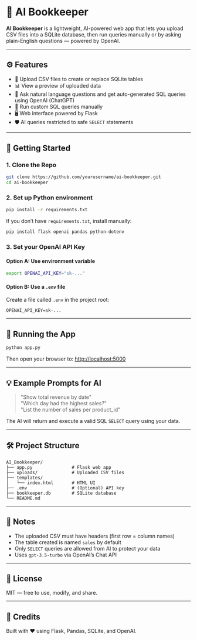
# 🧾 AI Bookkeeper

**AI Bookkeeper** is a lightweight, AI-powered web app that lets you upload CSV files into a SQLite database, then run queries manually or by asking plain-English questions — powered by OpenAI.

---

## ⚙️ Features

- 📂 Upload CSV files to create or replace SQLite tables
- 📊 View a preview of uploaded data
- 🧠 Ask natural language questions and get auto-generated SQL queries using OpenAI (ChatGPT)
- 🧪 Run custom SQL queries manually
- 🖥️ Web interface powered by Flask
- 🛡️ AI queries restricted to safe `SELECT` statements

---

## 🚀 Getting Started

### 1. Clone the Repo

```bash
git clone https://github.com/yourusername/ai-bookkeeper.git
cd ai-bookkeeper
```

### 2. Set up Python environment

```bash
pip install -r requirements.txt
```

If you don’t have `requirements.txt`, install manually:

```bash
pip install flask openai pandas python-dotenv
```

### 3. Set your OpenAI API Key

#### Option A: Use environment variable

```bash
export OPENAI_API_KEY="sk-..."
```

#### Option B: Use a `.env` file

Create a file called `.env` in the project root:

```
OPENAI_API_KEY=sk-...
```

---

## 🧪 Running the App

```bash
python app.py
```

Then open your browser to: [http://localhost:5000](http://localhost:5000)

---

## 💡 Example Prompts for AI

> "Show total revenue by date"  
> "Which day had the highest sales?"  
> "List the number of sales per product_id"

The AI will return and execute a valid SQL `SELECT` query using your data.

---

## 🛠 Project Structure

```
AI_Bookkeeper/
├── app.py               # Flask web app
├── uploads/             # Uploaded CSV files
├── templates/
│   └── index.html       # HTML UI
├── .env                 # (Optional) API key
├── bookkeeper.db        # SQLite database
└── README.md
```

---

## 📌 Notes

- The uploaded CSV must have headers (first row = column names)
- The table created is named `sales` by default
- Only `SELECT` queries are allowed from AI to protect your data
- Uses `gpt-3.5-turbo` via OpenAI’s Chat API

---

## 📄 License

MIT — free to use, modify, and share.

---

## 🙌 Credits

Built with ❤️ using Flask, Pandas, SQLite, and OpenAI.
